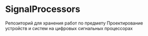 # SignalProcessors 
Репозиторий для хранения работ по предмету Проектирование устройств и систем на цифровых сигнальных процессорах
